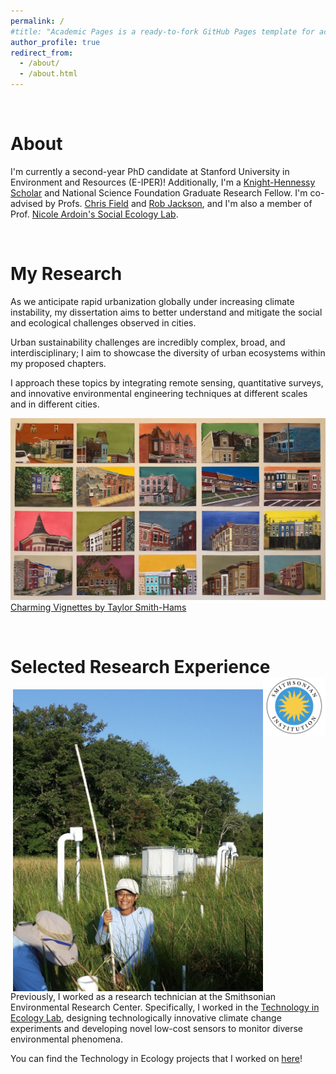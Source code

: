 ```yaml
---
permalink: /
#title: "Academic Pages is a ready-to-fork GitHub Pages template for academic personal websites"
author_profile: true
redirect_from: 
  - /about/
  - /about.html
---
```

<br>


About
======
I'm currently a second-year PhD candidate at Stanford University in Environment and Resources (E-IPER)! Additionally, I'm a [Knight-Hennessy Scholar](https://knight-hennessy.stanford.edu/people/leona-neftaliem) and National Science Foundation Graduate Research Fellow. I'm co-advised by Profs. [Chris Field](https://fieldlab.stanford.edu/) and [Rob Jackson](https://jacksonlab.stanford.edu/), and I'm also a member of Prof. [Nicole Ardoin's Social Ecology Lab](https://socialecology.stanford.edu/).

<br>

My Research
======
As we anticipate rapid urbanization globally under increasing climate instability, my dissertation aims to better understand and mitigate the social and ecological challenges
observed in cities. 


Urban sustainability challenges are incredibly complex, broad, and interdisciplinary; I aim to showcase the diversity of urban ecosystems within my proposed
chapters. 

I approach these topics by integrating remote sensing, quantitative surveys, and innovative environmental engineering techniques at different scales and in different cities.

![Charming Vignettes by Taylor Smith-Hams](/images/charming_vignettes.jpeg)
[Charming Vignettes by Taylor Smith-Hams](http://www.taylorsmithhams.com/charming-vignettes.html)

<br>

Selected Research Experience <img src="/images/si_logo_1.png" alt="Smithsonian Environmental Research Center logo" style="float: right; width: 100px;">
====== 

<img src="/images/serc_field.jpg" alt="Leona in the field!" style="float: right; width: 400px;">


Previously, I worked as a research technician at the Smithsonian Environmental Research Center. Specifically, I worked in the [Technology in Ecology Lab](https://serc.si.edu/labs/technology-in-ecology), designing technologically innovative climate change experiments and developing novel low-cost sensors to monitor diverse environmental phenomena. 

You can find the Technology in Ecology projects that I worked on [here](https://serc.si.edu/labs/technology-in-ecology/projects)!




